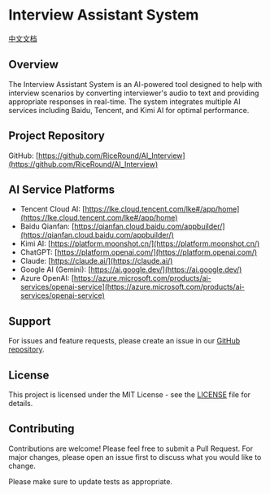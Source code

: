 # Interview Assistant System

[中文文档](README_CN.md)

## Overview
The Interview Assistant System is an AI-powered tool designed to help with interview scenarios by converting interviewer's audio to text and providing appropriate responses in real-time. The system integrates multiple AI services including Baidu, Tencent, and Kimi AI for optimal performance.

## Project Repository
GitHub: [https://github.com/RiceRound/AI_Interview](https://github.com/RiceRound/AI_Interview)

## AI Service Platforms
- Tencent Cloud AI: [https://lke.cloud.tencent.com/lke#/app/home](https://lke.cloud.tencent.com/lke#/app/home)
- Baidu Qianfan: [https://qianfan.cloud.baidu.com/appbuilder/](https://qianfan.cloud.baidu.com/appbuilder/)
- Kimi AI: [https://platform.moonshot.cn/](https://platform.moonshot.cn/)
- ChatGPT: [https://platform.openai.com/](https://platform.openai.com/)
- Claude: [https://claude.ai/](https://claude.ai/)
- Google AI (Gemini): [https://ai.google.dev/](https://ai.google.dev/)
- Azure OpenAI: [https://azure.microsoft.com/products/ai-services/openai-service](https://azure.microsoft.com/products/ai-services/openai-service)

## Support
For issues and feature requests, please create an issue in our [GitHub repository](https://github.com/RiceRound/AI_Interview/issues).

## License
This project is licensed under the MIT License - see the [LICENSE](LICENSE) file for details.

## Contributing
Contributions are welcome! Please feel free to submit a Pull Request. For major changes, please open an issue first to discuss what you would like to change.

Please make sure to update tests as appropriate. 